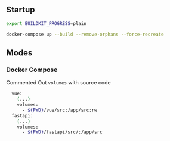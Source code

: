 ## Startup

```bash
export BUILDKIT_PROGRESS=plain

docker-compose up --build --remove-orphans --force-recreate
```

## Modes

### Docker Compose

Commented Out `volumes` with source code

```bash
  vue:
    (...)
    volumes:
      - ${PWD}/vue/src:/app/src:rw
  fastapi:
    (...)
    volumes:
      - ${PWD}/fastapi/src/:/app/src
```
